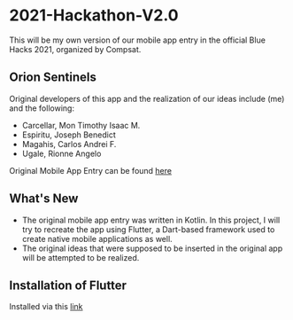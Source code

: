 # 2021-Hackathon-V2.0
This will be my own version of our mobile app entry in the official Blue Hacks 2021, organized by Compsat. 

## Orion Sentinels
Original developers of this app and the realization of our ideas include (me) and the following:
- Carcellar, Mon Timothy Isaac M.
- Espiritu, Joseph Benedict 
- Magahis, Carlos Andrei F.
- Ugale, Rionne Angelo

Original Mobile App Entry can be found [here](https://github.com/Blue-Hacks-2021/Orion-sentinels) 

## What's New
* The original mobile app entry was written in Kotlin. In this project, I will try to recreate the app using Flutter, a Dart-based framework used to create native mobile applications as well.
* The original ideas that were supposed to be inserted in the original app will be attempted to be realized.

## Installation of Flutter
Installed via this [link](https://flutter.dev/docs/get-started/install/windows) 